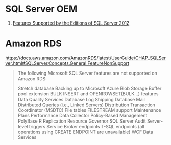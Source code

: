 # SQL Server OEM
1. [Features Supported by the Editions of SQL Server 2012](https://docs.microsoft.com/en-us/previous-versions/sql/sql-server-2012/cc645993(v=sql.110))

# Amazon RDS

https://docs.aws.amazon.com/AmazonRDS/latest/UserGuide/CHAP_SQLServer.html#SQLServer.Concepts.General.FeatureNonSupport

> The following Microsoft SQL Server features are not supported on Amazon RDS:
>
> Stretch database
> Backing up to Microsoft Azure Blob Storage
> Buffer pool extension
> BULK INSERT and OPENROWSET(BULK...) features
> Data Quality Services
> Database Log Shipping
> Database Mail
> Distributed Queries (i.e., Linked Servers)
> Distribution Transaction Coordinator (MSDTC)
> File tables
> FILESTREAM support
> Maintenance Plans
> Performance Data Collector
> Policy-Based Management
> PolyBase
> R
> Replication
> Resource Governor
> SQL Server Audit
> Server-level triggers
> Service Broker endpoints
> T-SQL endpoints (all operations using CREATE ENDPOINT are unavailable)
> WCF Data Services
